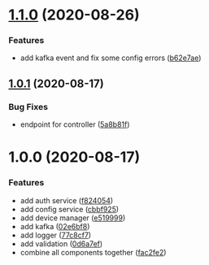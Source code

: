 # [1.1.0](https://github.com/ngaxavi/device-service/compare/v1.0.1...v1.1.0) (2020-08-26)


### Features

* add kafka event and fix some config errors ([b62e7ae](https://github.com/ngaxavi/device-service/commit/b62e7ae3a77664f0c2d83657479b6e6ab557f4f0))

## [1.0.1](https://github.com/ngaxavi/device-service/compare/v1.0.0...v1.0.1) (2020-08-17)


### Bug Fixes

* endpoint for controller ([5a8b81f](https://github.com/ngaxavi/device-service/commit/5a8b81f5dd1e91f8ddb65637474073cea813ce1a))

# 1.0.0 (2020-08-17)


### Features

* add auth service ([f824054](https://github.com/ngaxavi/device-service/commit/f82405452f18773755638906a9424f690bef5082))
* add config service ([cbbf925](https://github.com/ngaxavi/device-service/commit/cbbf9251db75252869779371709ae3f630b5e306))
* add device manager ([e519999](https://github.com/ngaxavi/device-service/commit/e5199996278929f519318e4dde422fbac863108e))
* add kafka ([02e6bf8](https://github.com/ngaxavi/device-service/commit/02e6bf888d7d7d09e06c7a8f597335e5c107a7ae))
* add logger ([77c8cf7](https://github.com/ngaxavi/device-service/commit/77c8cf7561fb3e82499c6701710bf226af7f8728))
* add validation ([0d6a7ef](https://github.com/ngaxavi/device-service/commit/0d6a7ef2fec81415a3b7d161fcd6ff0c42dcade5))
* combine all components together ([fac2fe2](https://github.com/ngaxavi/device-service/commit/fac2fe2acd88f0831ae3dc5ff667c9796f958f02))
